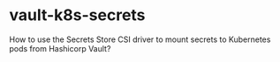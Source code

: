 # vault-k8s-secrets
How to use the Secrets Store CSI driver to mount secrets to Kubernetes pods from Hashicorp Vault?
